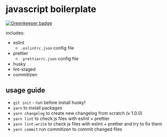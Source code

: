 # javascript boilerplate

[![Greenkeeper badge](https://badges.greenkeeper.io/framki/js-boilerplate.svg)](https://greenkeeper.io/)

includes:

- eslint
  - `.eslintrc.json` config file
- prettier
  - `.prettierrc.json` config file
- husky
- lint-staged
- commitizen

## usage guide

- `git init` - run before install husky!
- `yarn` to install packages
- `yarn changelog` to create new changelog from scratch (v 1.0.0)
- `yarn lint` to check js files with eslint + prettier
- `yarn lint:write` to check js files with eslint + prettier and try to fix them
- `yarn commit` run commitizen to commit changed files
